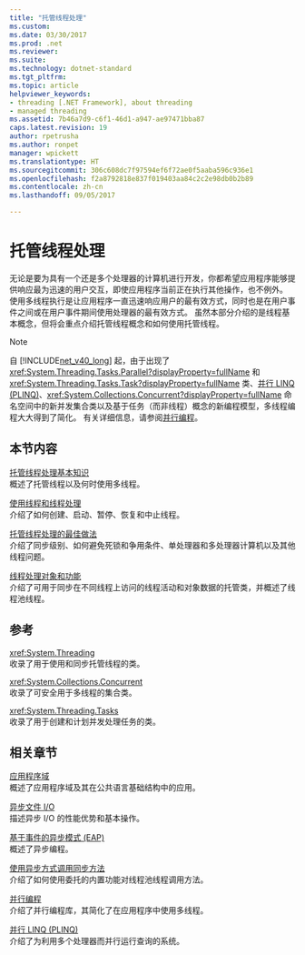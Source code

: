```yaml
---
title: "托管线程处理"
ms.custom: 
ms.date: 03/30/2017
ms.prod: .net
ms.reviewer: 
ms.suite: 
ms.technology: dotnet-standard
ms.tgt_pltfrm: 
ms.topic: article
helpviewer_keywords:
- threading [.NET Framework], about threading
- managed threading
ms.assetid: 7b46a7d9-c6f1-46d1-a947-ae97471bba87
caps.latest.revision: 19
author: rpetrusha
ms.author: ronpet
manager: wpickett
ms.translationtype: HT
ms.sourcegitcommit: 306c608dc7f97594ef6f72ae0f5aaba596c936e1
ms.openlocfilehash: f2a8792818e837f019403aa84c2c2e98db0b2b89
ms.contentlocale: zh-cn
ms.lasthandoff: 09/05/2017

---
```

# <a name="managed-threading"></a>托管线程处理
无论是要为具有一个还是多个处理器的计算机进行开发，你都希望应用程序能够提供响应最为迅速的用户交互，即使应用程序当前正在执行其他操作，也不例外。 使用多线程执行是让应用程序一直迅速响应用户的最有效方式，同时也是在用户事件之间或在用户事件期间使用处理器的最有效方式。 虽然本部分介绍的是线程基本概念，但将会重点介绍托管线程概念和如何使用托管线程。  
  
> [!NOTE]
>  自 [!INCLUDE[net_v40_long](../../../includes/net-v40-long-md.md)] 起，由于出现了 <xref:System.Threading.Tasks.Parallel?displayProperty=fullName> 和 <xref:System.Threading.Tasks.Task?displayProperty=fullName> 类、[并行 LINQ (PLINQ)](../../../docs/standard/parallel-programming/parallel-linq-plinq.md)、<xref:System.Collections.Concurrent?displayProperty=fullName> 命名空间中的新并发集合类以及基于任务（而非线程）概念的新编程模型，多线程编程大大得到了简化。 有关详细信息，请参阅[并行编程](../../../docs/standard/parallel-programming/index.md)。  
  
## <a name="in-this-section"></a>本节内容  
 [托管线程处理基本知识](../../../docs/standard/threading/managed-threading-basics.md)  
 概述了托管线程以及何时使用多线程。  
  
 [使用线程和线程处理](../../../docs/standard/threading/using-threads-and-threading.md)  
 介绍了如何创建、启动、暂停、恢复和中止线程。  
  
 [托管线程处理的最佳做法](../../../docs/standard/threading/managed-threading-best-practices.md)  
 介绍了同步级别、如何避免死锁和争用条件、单处理器和多处理器计算机以及其他线程问题。  
  
 [线程处理对象和功能](../../../docs/standard/threading/threading-objects-and-features.md)  
 介绍了可用于同步在不同线程上访问的线程活动和对象数据的托管类，并概述了线程池线程。  
  
## <a name="reference"></a>参考  
 <xref:System.Threading>  
 收录了用于使用和同步托管线程的类。  
  
 <xref:System.Collections.Concurrent>  
 收录了可安全用于多线程的集合类。  
  
 <xref:System.Threading.Tasks>  
 收录了用于创建和计划并发处理任务的类。  
  
## <a name="related-sections"></a>相关章节  
 [应用程序域](../../../docs/framework/app-domains/application-domains.md)  
 概述了应用程序域及其在公共语言基础结构中的应用。  
  
 [异步文件 I/O](../../../docs/standard/io/asynchronous-file-i-o.md)  
 描述异步 I/O 的性能优势和基本操作。  
  
 [基于事件的异步模式 (EAP)](../../../docs/standard/asynchronous-programming-patterns/event-based-asynchronous-pattern-eap.md)  
 概述了异步编程。  
  
 [使用异步方式调用同步方法](../../../docs/standard/asynchronous-programming-patterns/calling-synchronous-methods-asynchronously.md)  
 介绍了如何使用委托的内置功能对线程池线程调用方法。  
  
 [并行编程](../../../docs/standard/parallel-programming/index.md)  
 介绍了并行编程库，其简化了在应用程序中使用多线程。  
  
 [并行 LINQ (PLINQ)](../../../docs/standard/parallel-programming/parallel-linq-plinq.md)  
 介绍了为利用多个处理器而并行运行查询的系统。

